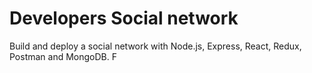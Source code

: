 # Developers Social network
Build and deploy a social network with Node.js, Express, React, Redux, Postman and MongoDB.
F

